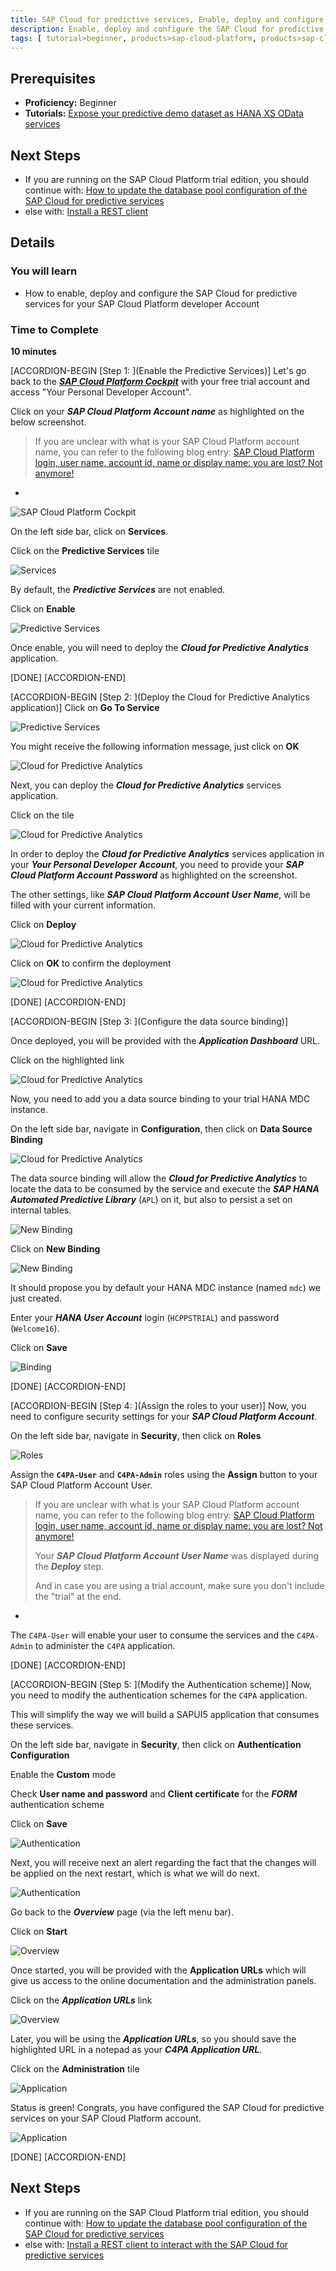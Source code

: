 ```yaml
---
title: SAP Cloud for predictive services, Enable, deploy and configure the SAP Cloud for predictive services
description: Enable, deploy and configure the SAP Cloud for predictive services
tags: [ tutorial>beginner, products>sap-cloud-platform, products>sap-cloud-for-predictive-service]
---
```


## Prerequisites
- **Proficiency:** Beginner
- **Tutorials:** [Expose your predictive demo dataset as HANA XS OData services](http://www.sap.com/developer/tutorials/hcpps-hana-dataset-odata.html)

## Next Steps
- If you are running on the SAP Cloud Platform trial edition, you should continue with:
  [How to update the database pool configuration of the SAP Cloud for predictive services](https://www.sap.com/developer/how-tos/2017/03/hcpps-ps-configure-dbpool.html)
- else with:
  [Install a REST client](http://www.sap.com/developer/tutorials/hcpps-rest-client-install.html)

## Details
### You will learn
- How to enable, deploy and configure the SAP Cloud for predictive services for your SAP Cloud Platform developer Account

### Time to Complete
  **10 minutes**

[ACCORDION-BEGIN [Step 1: ](Enable the Predictive Services)]
Let's go back to the [***SAP Cloud Platform Cockpit***](http://account.hanatrial.ondemand.com/cockpit) with your free trial account and access "Your Personal Developer Account".

Click on your ***SAP Cloud Platform Account name*** as highlighted on the below screenshot.

> If you are unclear with what is your SAP Cloud Platform account name, you can refer to the following blog entry: [SAP Cloud Platform login, user name, account id, name or display name: you are lost? Not anymore!](https://blogs.sap.com/2017/01/31/sap-hana-cloud-platform-trial-login-name-user-name-account-name-account-identifier-you-are-lost-not-anymore/)

-

![SAP Cloud Platform Cockpit](01.png)

On the left side bar, click on **Services**.

Click on the **Predictive Services** tile

![Services](02.png)

By default, the ***Predictive Services*** are not enabled.

Click on **Enable**

![Predictive Services](03.png)

Once enable, you will need to deploy the ***Cloud for Predictive Analytics*** application.

[DONE]
[ACCORDION-END]

[ACCORDION-BEGIN [Step 2: ](Deploy the Cloud for Predictive Analytics application)]
Click on **Go To Service**

![Predictive Services](04.png)

You might receive the following information message, just click on **OK**

![Cloud for Predictive Analytics](05.png)

Next, you can deploy the ***Cloud for Predictive Analytics*** services application.

Click on the tile

![Cloud for Predictive Analytics](06.png)

In order to deploy the ***Cloud for Predictive Analytics*** services application in your ***Your Personal Developer Account***, you  need to provide your ***SAP Cloud Platform Account Password*** as highlighted on the screenshot.

The other settings, like ***SAP Cloud Platform Account User Name***, will be filled with your current information.

Click on **Deploy**

![Cloud for Predictive Analytics](07.png)

Click on **OK** to confirm the deployment

![Cloud for Predictive Analytics](08.png)

[DONE]
[ACCORDION-END]

[ACCORDION-BEGIN [Step 3: ](Configure the data source binding)]

Once deployed, you will be provided with the ***Application Dashboard*** URL.

Click on the highlighted link

![Cloud for Predictive Analytics](09.png)

Now, you need to add you a data source binding to your trial HANA MDC instance.

On the left side bar, navigate in **Configuration**, then click on **Data Source Binding**

![Cloud for Predictive Analytics](10.png)

The data source binding will allow the ***Cloud for Predictive Analytics*** to locate the data to be consumed by the service and execute the ***SAP HANA Automated Predictive Library*** (`APL`) on it, but also to persist a set on internal tables.

![New Binding](12.png)

Click on **New Binding**

![New Binding](11.png)

It should propose you by default your HANA MDC instance (named `mdc`) we just created.

Enter your ***HANA User Account*** login (`HCPPSTRIAL`) and password (`Welcome16`).

Click on **Save**

![Binding](13.png)

[DONE]
[ACCORDION-END]

[ACCORDION-BEGIN [Step 4: ](Assign the roles to your user)]
Now, you need to configure security settings for your ***SAP Cloud Platform Account***.

On the left side bar, navigate in **Security**, then click on **Roles**  

![Roles](14.png)

Assign the **`C4PA-User`** and **`C4PA-Admin`** roles using the **Assign** button to your SAP Cloud Platform Account User.

> If you are unclear with what is your SAP Cloud Platform account name, you can refer to the following blog entry: [SAP Cloud Platform login, user name, account id, name or display name: you are lost? Not anymore!](https://blogs.sap.com/2017/01/31/sap-hana-cloud-platform-trial-login-name-user-name-account-name-account-identifier-you-are-lost-not-anymore/)
>
> Your ***SAP Cloud Platform Account User Name*** was displayed during the ***Deploy*** step.
>
> And in case you are using a trial account, make sure you don't include the "trial" at the end.

-

The `C4PA-User` will enable your user to consume the services and the `C4PA-Admin` to administer the `C4PA` application.

[DONE]
[ACCORDION-END]

[ACCORDION-BEGIN [Step 5: ](Modify the Authentication scheme)]
Now, you need to modify the authentication schemes for the `C4PA` application.

This will simplify the way we will build a SAPUI5 application that consumes these services.

On the left side bar, navigate in **Security**, then click on **Authentication Configuration**

Enable the **Custom** mode

Check **User name and password** and **Client certificate** for the ***FORM*** authentication scheme

Click on **Save**

![Authentication](15.png)

Next, you will receive next an alert regarding the fact that the changes will be applied on the next restart, which is what we will do next.

![Authentication](16.png)

Go back to the ***Overview*** page (via the left menu bar).

Click on **Start**

![Overview](17.png)

Once started, you will be provided with the **Application URLs** which will give us access to the online documentation and the administration panels.

Click on the ***Application URLs*** link

![Overview](18.png)

Later, you will be using the ***Application URLs***, so you should save the highlighted URL in a notepad as your ***C4PA Application URL***.

Click on the **Administration** tile

![Application](19.png)

Status is green! Congrats, you have configured the SAP Cloud for predictive services on your SAP Cloud Platform account.

![Application](20.png)   

[DONE]
[ACCORDION-END]

## Next Steps
- If you are running on the SAP Cloud Platform trial edition, you should continue with:
  [How to update the database pool configuration of the SAP Cloud for predictive services](https://www.sap.com/developer/how-tos/2017/03/hcpps-ps-configure-dbpool.html)
- else with:
  [Install a REST client to interact with the SAP Cloud for predictive services](http://www.sap.com/developer/tutorials/hcpps-rest-client-install.html)
